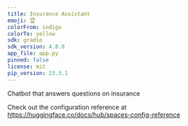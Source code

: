 ```yaml
---
title: Insurance Assistant
emoji: 🏆
colorFrom: indigo
colorTo: yellow
sdk: gradio
sdk_version: 4.8.0
app_file: app.py
pinned: false
license: mit
pip_version: 23.3.1
---
```


Chatbot that answers questions on insurance

Check out the configuration reference at https://huggingface.co/docs/hub/spaces-config-reference

